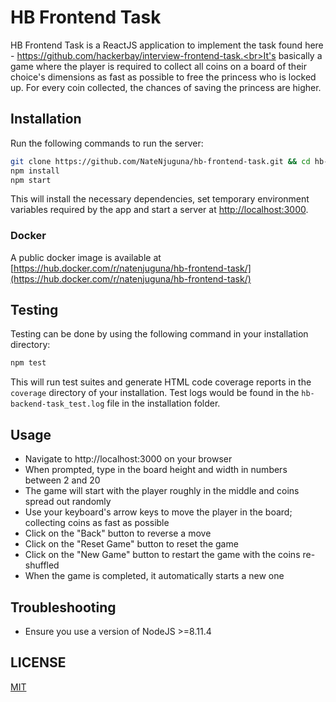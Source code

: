 # HB Frontend Task

HB Frontend Task is a ReactJS application to implement the task found here - https://github.com/hackerbay/interview-frontend-task.<br>It's basically a game where the player is required to collect all coins on a board of their choice's dimensions as fast as possible to free the princess who is locked up. For every coin collected, the chances of saving the princess are higher. 

## Installation

Run the following commands to run the server:

```bash
git clone https://github.com/NateNjuguna/hb-frontend-task.git && cd hb-frontend-task
npm install
npm start
```

This will install the necessary dependencies, set temporary environment variables required by the app and start a server at <http://localhost:3000>.

### Docker
A public docker image is available at [https://hub.docker.com/r/natenjuguna/hb-frontend-task/](https://hub.docker.com/r/natenjuguna/hb-frontend-task/)

## Testing

Testing can be done by using the following command in your installation directory:

```bash
npm test
```

This will run test suites and generate HTML code coverage reports in the `coverage` directory of your installation. Test logs would be found in the `hb-backend-task_test.log` file in the installation folder.

## Usage

- Navigate to http://localhost:3000 on your browser
- When prompted, type in the board height and width in numbers between 2 and 20
- The game will start with the player roughly in the middle and coins spread out randomly
- Use your keyboard's arrow keys to move the player in the board; collecting coins as fast as possible
- Click on the "Back" button to reverse a move
- Click on the "Reset Game" button to reset the game
- Click on the "New Game" button to restart the game with the coins re-shuffled
- When the game is completed, it automatically starts a new one

## Troubleshooting

- Ensure you use a version of NodeJS >=8.11.4

## LICENSE

[MIT](LICENSE)
